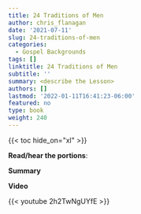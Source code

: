```yaml
---
title: 24 Traditions of Men
author: chris_flanagan
date: '2021-07-11'
slug: 24-traditions-of-men
categories:
  - Gospel Backgrounds
tags: []
linktitle: 24 Traditions of Men
subtitle: ''
summary: <describe the Lesson>
authors: []
lastmod: '2022-01-11T16:41:23-06:00'
featured: no
type: book
weight: 240
---
```

{{< toc hide_on="xl" >}}

<script type="text/javascript">
  window.ESV_CROSSREF_OPTIONS = {
    body_background_color: 'D7E5F0',
    header_font_size: 10,
    body_font_size: 14,
    footer_font_size: 8,
    header_font_family: 'Arial',
    body_font_family: 'Times'
  };
</script>
<script src="https://static.esvmedia.org/crossref/crossref.min.js" type="text/javascript"></script> 

**Read/hear the portions**:


**Summary**

**Video**

{{< youtube 2h2TwNgUYfE >}}

